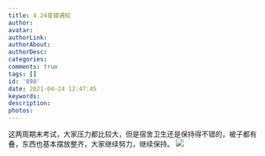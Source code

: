 ```yaml
---
title: 4.24查寝通知
author: 
avatar: 
authorLink: 
authorAbout: 
authorDesc: 
categories: 
comments: true
tags: []
id: '898'
date: 2021-04-24 12:47:45
keywords:
description:
photos:
---
```


这两周期末考试，大家压力都比较大，但是宿舍卫生还是保持得不错的，被子都有叠，东西也基本摆放整齐，大家继续努力，继续保持。 [![](https://www.aiupc.xyz/wp-content/uploads/2021/04/wp_editor_md_04c54a5b61e8bf4bfe8fa2aa7953c051.jpg)](https://www.aiupc.xyz/wp-content/uploads/2021/04/wp_editor_md_04c54a5b61e8bf4bfe8fa2aa7953c051.jpg)